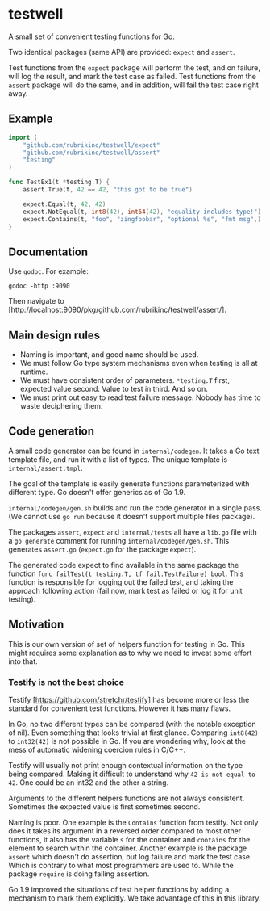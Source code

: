# testwell

A small set of convenient testing functions for Go.

Two identical packages (same API) are provided: `expect` and `assert`.

Test functions from the `expect` package will perform the test, and on failure,
will log the result, and mark the test case as failed. Test functions from the
`assert` package will do the same, and in addition, will fail the test case
right away.

## Example

```go
import (
	"github.com/rubrikinc/testwell/expect"
	"github.com/rubrikinc/testwell/assert"
    "testing"
)

func TestEx1(t *testing.T) {
    assert.True(t, 42 == 42, "this got to be true")

    expect.Equal(t, 42, 42)
    expect.NotEqual(t, int8(42), int64(42), "equality includes type!")
    expect.Contains(t, "foo", "zingfoobar", "optional %s", "fmt msg",)
}
```

## Documentation

Use `godoc`. For example:

```shell
godoc -http :9090
```

Then navigate to [http://localhost:9090/pkg/github.com/rubrikinc/testwell/assert/].

## Main design rules

 - Naming is important, and good name should be used.
 - We must follow Go type system mechanisms even when testing is all at runtime.
 - We must have consistent order of parameters. `*testing.T` first, expected
   value second. Value to test in third. And so on.
 - We must print out easy to read test failure message. Nobody has time to
   waste deciphering them.

## Code generation

A small code generator can be found in `internal/codegen`. It takes a Go text
template file, and run it with a list of types. The unique template is
`internal/assert.tmpl`.

The goal of the template is easily generate functions parameterized with
different type. Go doesn't offer generics as of Go 1.9.

`internal/codegen/gen.sh` builds and run the code generator in a single pass.
(We cannot use `go run` because it doesn't support multiple files package).

The packages `assert`, `expect` and `internal/tests` all have a `lib.go` file
with a `go generate` comment for running `internal/codegen/gen.sh`. This
generates `assert.go` (`expect.go` for the package `expect`).

The generated code expect to find available in the same package the function
`func failTest(t testing.T, tf fail.TestFailure) bool`. This function is
responsible for logging out the failed test, and taking the approach following
action (fail now, mark test as failed or log it for unit testing).

## Motivation

This is our own version of set of helpers function for testing in Go. This
might requires some explanation as to why we need to invest some effort into
that.

### Testify is not the best choice

Testify [https://github.com/stretchr/testify] has become more or less the
standard for convenient test functions. However it has many flaws.

In Go, no two different types can be compared (with the notable exception of
nil). Even something that looks trivial at first glance. Comparing `int8(42)`
to `int32(42)` is not possible in Go. If you are wondering why, look at the
mess of automatic widening coercion rules in C/C++.

Testify will usually not print enough contextual information on the type being
compared. Making it difficult to understand why `42 is not equal to 42`. One
could be an int32 and the other a string.

Arguments to the different helpers functions are not always consistent.
Sometimes the expected value is first sometimes second.

Naming is poor. One example is the `Contains` function from testify. Not only
does it takes its argument in a reversed order compared to most other
functions, it also has the variable `s` for the container and `contains` for
the element to search within the container. Another example is the package
`assert` which doesn't do assertion, but log failure and mark the test case.
Which is contrary to what most programmers are used to. While the package
`require` is doing failing assertion.

Go 1.9 improved the situations of test helper functions by adding a mechanism
to mark them explicitly. We take advantage of this in this library.
